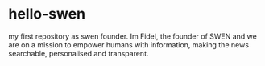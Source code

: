 # hello-swen
my first repository as swen founder.
Im Fidel, the founder of SWEN and we are on a mission to empower humans with information, making the news searchable, personalised and transparent. 
